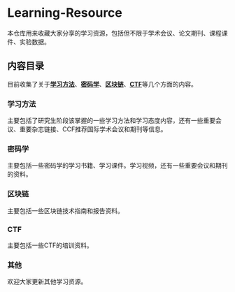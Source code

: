 # Learning-Resource
本仓库用来收藏大家分享的学习资源，包括但不限于学术会议、论文期刊、课程课件、实验数据。



## 内容目录

目前收集了关于[**学习方法**](#LearningMethod)、[**密码学**](#Cryptography)、[**区块链**](#BlockChain)、[**CTF**](#CTF)等几个方面的内容。



### 学习方法

<span id = "LearningMethod"/>

主要包括了研究生阶段该掌握的一些学习方法和学习态度内容，还有一些重要会议、重要杂志链接、CCF推荐国际学术会议和期刊等信息。



### 密码学

<span id = "Cryptography"/>

主要包括一些密码学的学习书籍、学习课件。学习视频，还有一些重要会议和期刊的资料。



### 区块链

<span id = "BlockChain"/>

主要包括一些区块链技术指南和报告资料。



### CTF

<span id = "CTF"/>

主要包括一些CTF的培训资料。



### 其他

欢迎大家更新其他学习资源。